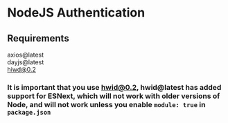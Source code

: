 # NodeJS Authentication

## Requirements
axios@latest \
dayjs@latest \
hiwd@0.2

### It is important that you use hwid@0.2, hwid@latest has added support for ESNext, which will not work with older versions of Node, and will not work unless you enable `module: true` in `package.json`
